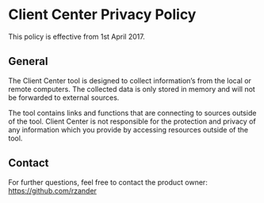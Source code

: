 # Client Center Privacy Policy

This policy is effective from 1st April 2017. 

## General
The Client Center tool is designed to collect information’s from the local or remote computers. The collected data is only stored in memory and will not be forwarded to external sources. 

The tool contains links and functions that are connecting to sources outside of the tool. Client Center is not responsible for the protection and privacy of any information which you provide by accessing resources outside of the tool. 

## Contact
For further questions, feel free to contact the product owner: 
https://github.com/rzander

